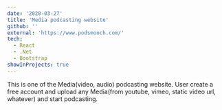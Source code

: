 ```yaml
---
date: '2020-03-27'
title: 'Media podcasting website'
github: ''
external: 'https://www.podsmooch.com/'
tech:
  - React
  - .Net
  - Bootstrap
showInProjects: true
---
```


This is one of the Media(video, audio) podcasting website. User create a free account and upload any Media(from youtube, vimeo, static video url, whatever) and start podcasting.
